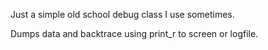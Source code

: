 Just a simple old school debug class I use sometimes.

Dumps data and backtrace using print_r to screen or logfile.

